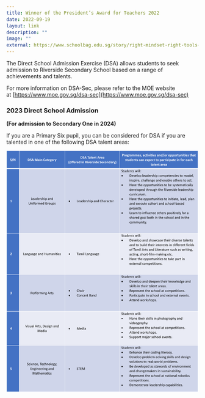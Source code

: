 ```yaml
---
title: Winner of the President’s Award for Teachers 2022
date: 2022-09-19
layout: link
description: ""
image: ""
external: https://www.schoolbag.edu.sg/story/right-mindset-right-tools-right-results
---
```

The Direct School Admission Exercise (DSA) allows students to seek admission to Riverside Secondary School based on a range of achievements and talents.

  

For more information on DSA-Sec, please refer to the MOE website at [https://www.moe.gov.sg/dsa-sec](https://www.moe.gov.sg/dsa-sec)

  

### 2023 Direct School Admission

**(For admission to Secondary One in 2024)**

If you are a Primary Six pupil, you can be considered for DSA if you are talented in one of the following DSA talent areas:

![](/images/dsa%202023%20v3.png)